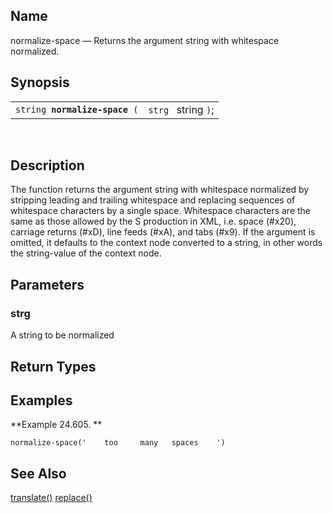 <div>

<div>

</div>

<div>

## Name

normalize-space — Returns the argument string with whitespace
normalized.

</div>

<div>

## Synopsis

<div>

|                                    |                     |
|------------------------------------|---------------------|
| `string `**`normalize-space`**` (` | `strg ` string `)`; |

<div>

 

</div>

</div>

</div>

<div>

## Description

The function returns the argument string with whitespace normalized by
stripping leading and trailing whitespace and replacing sequences of
whitespace characters by a single space. Whitespace characters are the
same as those allowed by the S production in XML, i.e. space (#x20),
carriage returns (#xD), line feeds (#xA), and tabs (#x9). If the
argument is omitted, it defaults to the context node converted to a
string, in other words the string-value of the context node.

</div>

<div>

## Parameters

<div>

### strg

A string to be normalized

</div>

</div>

<div>

## Return Types

</div>

<div>

## Examples

<div>

**Example 24.605. **

<div>

``` screen
normalize-space('    too     many   spaces    ')
```

</div>

</div>

  

</div>

<div>

## See Also

<a href="xpf_translate.html" class="link"
title="translate">translate()</a>
<a href="xpf_replace.html" class="link" title="replace">replace()</a>

</div>

</div>
